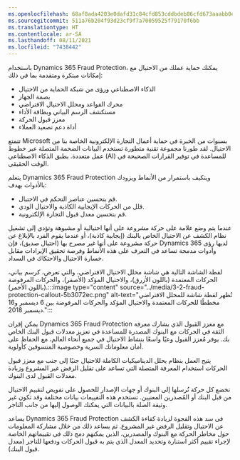 ```yaml
---
ms.openlocfilehash: 68af8ada4203e0dafd31c84cfd853cddbdeb86cfd673aaabb0e2418c01afaa02
ms.sourcegitcommit: 511a76b204f93d23cf9f7a70059525f79170f6bb
ms.translationtype: HT
ms.contentlocale: ar-SA
ms.lasthandoff: 08/11/2021
ms.locfileid: "7438442"
---
```

باستخدام Dynamics 365 Fraud Protection، يمكنك حماية عملك من الاحتيال مع إمكانات مبتكرة ومتقدمة بما في ذلك:

 -  الذكاء الاصطناعي ورؤى من شبكة الحماية من الاحتيال
 -  بصمة الجهاز
 -  محرك القواعد ومحلل الاحتيال الافتراضي
 -  مستكشف الرسم البياني وبطاقة الأداء
 -  معزز قبول الحركة
 -  أداة دعم تصعيد العملاء

تتمتع Microsoft بسنوات من الخبرة في حماية أعمال التجارة الإلكترونية الخاصة بنا من الاحتيال. لقد طورنا مجموعة تقنية متطورة تستخدم البيانات الضخمة المتصلة عبر خطوط عمل متعددة. يطبق الذكاء الاصطناعي (AI) للمساعدة في توفير القرارات الصحيحة في الوقت الحقيقي.

يتعلم Dynamics 365 Fraud Protection ويتكيف باستمرار من الأنماط ويزودك بالأدوات بهدف:

 -  قم بتحسين عناصر التحكم في الاحتيال.
 -  قلل من الحركات الإيجابية الكاذبة والاحتيال الودي.
 -  قم بتحسين معدل قبول التجارة الإلكترونية.

عندما يتم وضع علامة على حركة مشروعة على أنها احتيالية أو مشبوهة وتؤدي إلى تشغيل نظام الكشف عن الاحتيال الخاص بالبنك (إيجابية كاذبة)، أو عندما يقوم الفرد بالإبلاغ عن حركة مشروعة على أنها غير مصرح بها (احتيال صديق)، فإن Dynamics 365 لديها رؤى وأدوات مدمجة تساعد في التعرف على هذه الأنماط وفرصة تحقيق الإيرادات مقابل خسارة الاحتيال والاحتكاك في السداد.

لقطة الشاشة التالية هي شاشة محلل الاحتيال الافتراضي، والتي تعرض، كرسم بياني، الحركات المعتمدة (باللون الأزرق)، والاحتيال المؤكد (الأصفر)، والحركات المرفوضة (باللون الأحمر).:::image type="content" source="../media/3-2-fraud-protection-callout-5b3072ec.png" alt-text="تُظهر لقطة شاشة للمحلل الافتراضي مخططًا للحركات المعتمدة والاحتيال المؤكد والحركات المرفوضة بين 6 ديسمبر و16 ديسمبر 2018.":::


يمكن إقران Dynamics 365 Fraud Protection مع معزز القبول الذي يشارك معرفة الثقة في الحركات مع البنوك المصدرة للمساعدة في تعزيز معدلات قبول البنك الخاص بك. يوفر مُعزز القبول وعيًا واسعًا بنشاط الاحتيال في جميع أنحاء العالم، مع الحفاظ على أمان معلوماتك السرية وخصوصية المتسوقين كأولوية.

يتيح العمل بنظام يحلل الديناميكيات الكاملة للاحتيال جنبًا إلى جنب مع معزز قبول الحركات استخدام المعرفة المتصلة التي تساعد على تقليل الرفض غير المشروع وزيادة معدلات القبول لدى البنوك.

تخضع كل حركة تُرسلها إلى البنوك أو جهات الإصدار للحصول على تفويض لتقييم الاحتيال من قبل البنك أو المُصدرين المعنيين. تستخدم هذه التقييمات بيانات مختلفة وقد تكون غير وثيقة الصلة بالبيانات التي يمكنك الوصول إليها من جانب التاجر.

يساعد Dynamics 365 Fraud Protection في سد هذه الفجوة لزيادة كفاءة الكشف عن الاحتيال وتقليل الرفض غير المشروع. ثم يساعد ذلك من خلال مشاركة المعلومات حول مخاطر الحركة مع البنوك والمصدرين، الذين يمكنهم دمج ذلك في تقييماتهم الخاصة لإجراء تقييم أكثر استنارة وتحديد المعدل الذي يتم به قبول الحركات ودفعها للتاجر (معدل قبول البنك).
